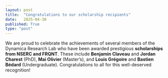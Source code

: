 ```yaml
---
layout: post
title:  "Congratulations to our scholarship recipients"
date:   2025-04-30
published: True
type: "post"
---
```


We are proud to celebrate the achievements of several members of the Dynamica Research Lab who have been awarded prestigious **scholarships from NSERC and FRQNT**. These include **Benjamin Claveau** and **Jordan Charest** (PhD), **Mai Olivier** (Master’s), and **Louis Grégoire** and **Bastien Bédard** (Undergraduate). Congratulations to all for this well-deserved recognition!
